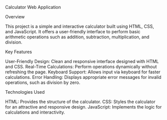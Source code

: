 Calculator Web Application

Overview

This project is a simple and interactive calculator built using HTML, CSS, and JavaScript. It offers a user-friendly interface to perform basic arithmetic operations such as addition, subtraction, multiplication, and division.

Key Features

User-Friendly Design: Clean and responsive interface designed with HTML and CSS.
Real-Time Calculations: Perform operations dynamically without refreshing the page.
Keyboard Support: Allows input via keyboard for faster calculations.
Error Handling: Displays appropriate error messages for invalid operations, such as division by zero.

Technologies Used

HTML: Provides the structure of the calculator.
CSS: Styles the calculator for an attractive and responsive design.
JavaScript: Implements the logic for calculations and interactivity.
